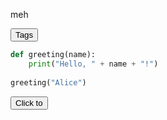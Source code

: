 meh
<head>
  <link rel="stylesheet" type="text/css" href="/docs/button.css">
 </head>
 
<body>
  <!--   <button style="--clr:#EA00FF"><span>Button</span><i></i></button> -->
  <!-- <button style="--clr:#FFF01F"><span>Button</span><i></i></button> -->
  <!-- <button style="--clr:#7FFF00"><span>Button</span><i></i></button> -->
  <!-- <button style="--clr:#FF5E00"><span>Button</span><i></i></button> -->
  <button style="--clr:#8A2BE2"><span>Tags</span><i></i></button>


</body>




















































```python
def greeting(name):
    print("Hello, " + name + "!")
    
greeting("Alice")
```



<button onclick="document.getElementById('hidden-text').style.display='flex'">Click to</button>

<div id="hidden-text" style="display:none">
This text will appear after clicking the button.
</div>


